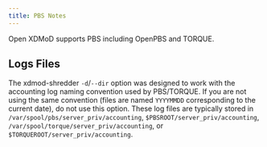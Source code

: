 ```yaml
---
title: PBS Notes
---
```


Open XDMoD supports PBS including OpenPBS and TORQUE.

Logs Files
----------

The xdmod-shredder `-d`/`--dir` option was designed to work with the
accounting log naming convention used by PBS/TORQUE. If you are not
using the same convention (files are named `YYYYMMDD` corresponding to
the current date), do not use this option.  These log files are
typically stored in `/var/spool/pbs/server_priv/accounting`,
`$PBSROOT/server_priv/accounting`,
`/var/spool/torque/server_priv/accounting`, or
`$TORQUEROOT/server_priv/accounting`.

